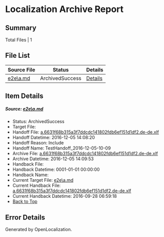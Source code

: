 # <a name='report-top'></a> Localization Archive Report

## Summary
 Total Files | 1

## File List
 Source File | Status | Details 
 ----------- | ------ | ------- 
 [e2e\a.md](https://github.com/OpenLocalizationTestOrg/ol-test0/blob/b91954a1bdf6311343648f3818e3835459d3cfe8/e2e/a.md) | ArchivedSuccess | [Details](#5ed33a4ca1b9d0f5ee1d42b4a6bb3ccbf467bcbe1)

## Item Details
##### <a name='5ed33a4ca1b9d0f5ee1d42b4a6bb3ccbf467bcbe1'></a> Source: [e2e\a.md](https://github.com/OpenLocalizationTestOrg/ol-test0/blob/b91954a1bdf6311343648f3818e3835459d3cfe8/e2e/a.md)
* Status: ArchivedSuccess
* Target File: 
* Handoff File: [a.6631f68b315a3f7ddcdc141802fdb6ef151d1df2.de-de.xlf](https://github.com/OpenLocalizationTestOrg/ol-test0-handoff/blob/72402d84bf2215664b20e1671dfcdf5da782f2ed/ol-handoff/OpenLocalizationTestOrg/ol-test0-dede/qimu/ht/a.6631f68b315a3f7ddcdc141802fdb6ef151d1df2.de-de.xlf)
* Handoff Datetime: 2016-12-05 14:08:20
* Handoff Reason: Include
* Handoff Name: TestHandoff_2016-12-05-10-09
* Archive File: [a.6631f68b315a3f7ddcdc141802fdb6ef151d1df2.de-de.xlf](https://github.com/OpenLocalizationTestOrg/ol-test0-handoff/blob/17eb206432249e22800ff04b8aa319b05ca841b7/ol-archive/OpenLocalizationTestOrg/ol-test0-dede/qimu/ht/a.6631f68b315a3f7ddcdc141802fdb6ef151d1df2.de-de.xlf)
* Archive Datetime: 2016-12-05 14:09:53
* Handback File: 
* Handback Datetime: 0001-01-01 00:00:00
* Handback Name: 
* Current Target File: [e2e\a.md](https://github.com/OpenLocalizationTestOrg/ol-test0-dede/blob/a9b1a9f68feb9cc2a45fb95d8d9db24ebfbe2154/e2e/a.md)
* Current Handback File: [a.6631f68b315a3f7ddcdc141802fdb6ef151d1df2.de-de.xlf](https://github.com/OpenLocalizationTestOrg/ol-test0-handback/blob/389b662cb02f40d7c1e333d4ebaa756c4b98d96e/ol-handback/OpenLocalizationTestOrg/ol-test0-dede/qimu/ht/a.6631f68b315a3f7ddcdc141802fdb6ef151d1df2.de-de.xlf)
* Current Handback Datetime: 2016-09-28 06:59:18
* [Back to Top](#report-top)


## Error Details

Generated by OpenLocalization.
